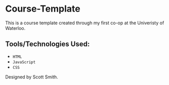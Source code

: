 # Course-Template

This is a course template created through my first co-op at the Univeristy of Waterloo.

## Tools/Technologies Used:
  - `HTML`
  - `JavaScript`
  - `CSS`

Designed by Scott Smith.
